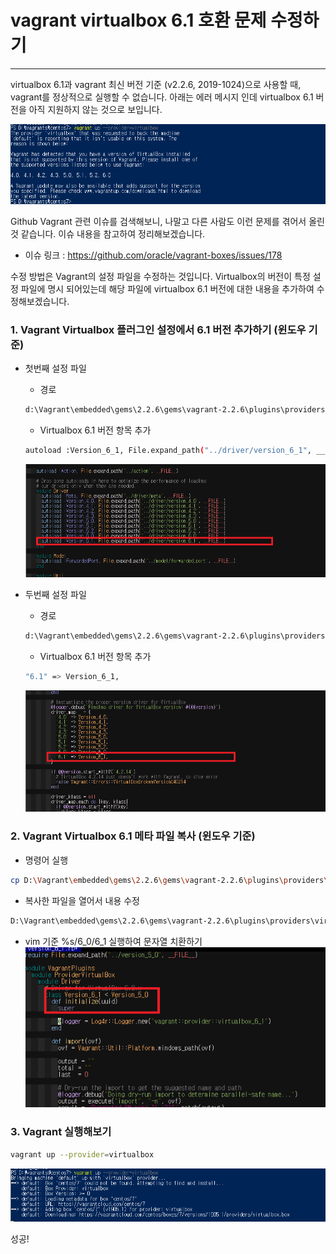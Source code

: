 # vagrant virtualbox 6.1 호환 문제 수정하기
   
* * *      

virtualbox 6.1과 vagrant 최신 버전 기준 (v2.2.6, 2019-1024)으로 사용할 때, vagrant를 정상적으로 실행할 수 없습니다. 아래는 에러 메시지 인데 virtualbox 6.1 버전을 아직 지원하지 않는 것으로 보입니다.

![ex_screenshot](./assets//vagrant_up_failed.png)

Github Vagrant 관련 이슈를 검색해보니, 나말고 다른 사람도 이런 문제를 겪어서 올린 것 같습니다. 이슈 내용을 참고하여 정리해보겠습니다. 

- 이슈 링크 : https://github.com/oracle/vagrant-boxes/issues/178

수정 방법은 Vagrant의 설정 파일을 수정하는 것입니다. Virtualbox의 버전이 특정 설정 파일에 명시 되어있는데 해당 파일에 virtualbox 6.1 버전에 대한 내용을 추가하여 수정해보겠습니다.

### 1. Vagrant Virtualbox 플러그인 설정에서 6.1 버전 추가하기 (윈도우 기준)
- 첫번째 설정 파일
   - 경로      
   ``` bash
   d:\Vagrant\embedded\gems\2.2.6\gems\vagrant-2.2.6\plugins\providers\virtualbox\plugin.rb
   ```
   - Virtualbox 6.1 버전 항목 추가
   ``` bash
  autoload :Version_6_1, File.expand_path("../driver/version_6_1", __FILE__) 
   ```
  ![ex_screenshot](./assets//vagrant_fix_1.png)

- 두번째 설정 파일
  - 경로
  ``` bash
  d:\Vagrant\embedded\gems\2.2.6\gems\vagrant-2.2.6\plugins\providers\virtualbox\driver\meta.rb
  ```
  - Virtualbox 6.1 버전 항목 추가
  ``` bash
  "6.1" => Version_6_1,
  ```
  ![ex_screenshot](./assets//vagrant_fix_2.png)

### 2. Vagrant Virtualbox 6.1 메타 파일 복사 (윈도우 기준)
- 명령어 실행
``` bash
cp D:\Vagrant\embedded\gems\2.2.6\gems\vagrant-2.2.6\plugins\providers\virtualbox\driver\version_6_0.rb D:\Vagrant\embedded\gems\2.2.6\gems\vagrant-2.2.6\plugins\providers\virtualbox\driver\version_6_1.rb
```
- 복사한 파일을 열어서 내용 수정
``` bash
D:\Vagrant\embedded\gems\2.2.6\gems\vagrant-2.2.6\plugins\providers\virtualbox\driver\version_6_1.rb
```
- vim 기준 %s/6_0/6_1 실행하여 문자열 치환하기
![ex_screenshot](./assets//vagrant_fix_3.png)

### 3. Vagrant 실행해보기
``` bash
vagrant up --provider=virtualbox
```
![ex_screenshot](./assets//vagrant_fix_4.png)

성공!
